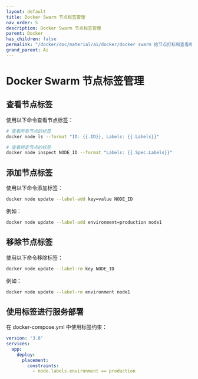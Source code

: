 ```yaml
---
layout: default
title: Docker Swarm 节点标签管理
nav_order: 5
description: Docker Swarm 节点标签管理
parent: Docker
has_children: false
permalink: "/docker/doc/material/ai/docker/docker swarm 给节点打标和查看和移除/"
grand_parent: Ai
---
```


# Docker Swarm 节点标签管理

## 查看节点标签

使用以下命令查看节点标签：

```bash
# 查看所有节点的标签
docker node ls --format "ID: {{.ID}}, Labels: {{.Labels}}"

# 查看特定节点的标签
docker node inspect NODE_ID --format "Labels: {{.Spec.Labels}}"
```

## 添加节点标签

使用以下命令添加标签：

```bash
docker node update --label-add key=value NODE_ID
```

例如：
```bash
docker node update --label-add environment=production node1
```

## 移除节点标签

使用以下命令移除标签：

```bash
docker node update --label-rm key NODE_ID
```

例如：
```bash
docker node update --label-rm environment node1
```

## 使用标签进行服务部署

在 docker-compose.yml 中使用标签约束：

```yaml
version: '3.8'
services:
  app:
    deploy:
      placement:
        constraints:
          - node.labels.environment == production
